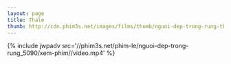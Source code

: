 ```yaml
---
layout: page
title: Thale
thumb: http://cdn.phim3s.net/images/films/thumb/nguoi-dep-trong-rung-thale-2012.jpg
---
```

{% include jwpadv src='//phim3s.net/phim-le/nguoi-dep-trong-rung_5090/xem-phim//video.mp4' %}